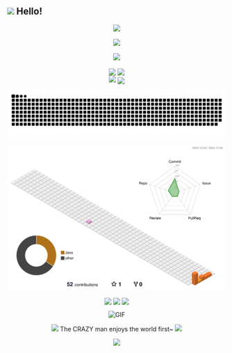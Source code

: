 ## <img src="https://raw.githubusercontent.com/alexnaiman/alexnaiman/master/resources/welcomeglitch.gif" width="50px" /> Hello!

<!-- https://github.com/kyechan99/capsule-render -->
<p align="center">
<img src="https://capsule-render.vercel.app/api?type=waving&color=auto&height=300&&section=header&text=HI%20THERE!&fontSize=90&fontAlign=50&fontAlignY=30&desc=I%20am%WangXilai!&descAlign=50&descSize=30&descAlignY=60&animation=twinkling">
</p>
 
<!-- https://github.com/DenverCoder1/readme-typing-svg -->
<p align="center">
<img src="https://readme-typing-svg.demolab.com?font=Orbitron&size=25&pause=1000&center=true&vCenter=true&random=false&width=600&lines=Welcome+to+my+GitHub+profile+page!;I+am+super+obsessed+with+Jianghu cuisine!" />
</p>

<p align="center">
<img src="https://raw.githubusercontent.com/alexnaiman/alexnaiman/master/resources/Confused_Dog.gif" height="100px" /> 
 </p>
 
<p align="center">
<!-- https://github.com/anuraghazra/github-readme-stats -->
<img align="center" width="400" src="https://github-readme-stats.vercel.app/api?username=Wangcasc&theme=transparent&rank_icon=github&include_all_commits=true&show_icons=true&hide_border=true" />
<!-- https://github.com/DenverCoder1/github-readme-streak-stats -->
<img align="center" width="400" src="https://streak-stats.demolab.com?user=Wangcasc&theme=transparent&date_format=%5BY.%5Dn.j&hide_border=true" />
<br/>
<!-- https://github.com/Ashutosh00710/github-readme-activity-graph -->
<img width="800" src="https://github-readme-activity-graph.vercel.app/graph?username=Wangcasc&theme=github-compact&hide_border=true&area=true">

<!-- https://github.com/tandpfun/skill-icons -->
<img align="center" src="https://skillicons.dev/icons?i=py,java,html,css,js,md,vue&theme=light" />
</p>




<p align="center">
 <img align="center" src="https://raw.githubusercontent.com/Wangcasc/Wangcasc/refs/heads/output/github-contribution-grid-snake.svg" />
</p>



![Personal 3D Metrics](./profile-3d-contrib/profile-season.svg)


<p align="center">
 <img align="center" src="https://raw.githubusercontent.com/alexnaiman/alexnaiman/master/resources/PusheenCompute.gif" width="100px" />
 <img align="center" src="https://leetcard.jacoblin.cool/sohereweare?site=cn&theme=wtf&ext=heatmap" />
 <img align="center" src="https://raw.githubusercontent.com/alexnaiman/alexnaiman/master/resources/PusheenCompute.gif" width="100px" />
</p>

<p align="center">
<img alt="GIF" height="160px" src="https://media.giphy.com/media/du3J3cXyzhj75IOgvA/giphy.gif" />
</p>
<p align="center">
<img src="https://raw.githubusercontent.com/alexnaiman/alexnaiman/master/resources/pug_dance.gif" width="60px" /> The CRAZY man enjoys the world first~ <img src="https://raw.githubusercontent.com/alexnaiman/alexnaiman/master/resources/pug_dance.gif" width="60px" />
</p>
<!-- https://github.com/kyechan99/capsule-render -->
<p align="center">
<img src="https://capsule-render.vercel.app/api?type=waving&color=auto&height=300&&section=footer&text=THE%20END!&fontSize=90&fontAlign=50&fontAlignY=70&desc=BEST%20WISH%20FOR%20US!&descAlign=50&descSize=30&descAlignY=40&animation=twinkling">
</p>

